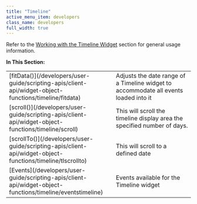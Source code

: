 ```yaml
---
title: "Timeline"
active_menu_item: developers
class_name: developers
full_width: true
---
```



Refer to the [Working with the Timeline Widget](/developers/user-guide/product-guide/advanced-important-widgets/working-with-the-timeline-widget/) section for general usage information.

**In This Section:**

<table>
<tr>
<td width="162">
[fitData()](/developers/user-guide/scripting-apis/client-api/widget-object-functions/timeline/fitdata)

</td>
<td width="21">
</td>
<td width="697">
Adjusts the date range of a Timeline widget to accommodate all events loaded into it

</td>
</tr>
<tr>
<td width="162">
[scroll()](/developers/user-guide/scripting-apis/client-api/widget-object-functions/timeline/scroll)

</td>
<td width="21">
</td>
<td width="697">
This will scroll the timeline display area the specified number of days.

</td>
</tr>
<tr>
<td width="162">
[scrollTo()](/developers/user-guide/scripting-apis/client-api/widget-object-functions/timeline/tlscrollto)

</td>
<td width="21">
</td>
<td width="697">
This will scroll to a defined date

</td>
</tr>
<tr>
<td width="162">
[Events](/developers/user-guide/scripting-apis/client-api/widget-object-functions/timeline/eventstimeline)

</td>
<td width="21">
</td>
<td width="697">
Events available for the Timeline widget

</td>
</tr>
</table>

